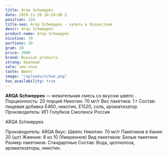```yaml
---
title: Arqa Schweppes
date: 2020-11-26 16:24:00 Z
position: 116
title-seo: Arqa Schweppes - купить в Казахстане
descr: Arqa Schweppes
product-name: Arqa Schweppes
nicotine: 70
portions: 20
gram: 20
price: 3000
brand: Russian products
strong: Крепкий
sale: new-snus
taste: Швепс
image: "/uploads/schwe.png"
has_availability: true
---
```


**ARQA Schweppes** — жевательная смесь со вкусом швепс . Порционность: 20 порций Никотин: 70 мг/г Вес пакетика: 1 г Состав: пищевая добавка E460, никотин, E1520, соль, ароматизатор. Производитель: ИП Голубков Смоленск Россия

ARQA Schweppes

Производитель: ARQA Вкус: Швепс Никотин: 70 мг/г Пакетиков в банке: 20 (шт) Жжение: 8 из 10 (Умеренное) Вид пакетиков: Белые пакетики Размер пакетиков: Стандартные Состав: Вода, целлюлоза, ароматизаторы, никотин.